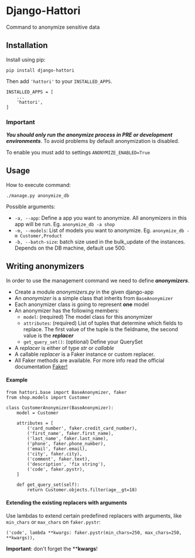 # Django-Hattori

Command to anonymize sensitive data

## Installation

Install using pip:

```
pip install django-hattori
```

Then add ``'hattori'`` to your ``INSTALLED_APPS``.

```
INSTALLED_APPS = [
    ...
    'hattori',
]
```

### Important

***You should only run the anonymize process in PRE or development environments***. To avoid problems by default anonymization is disabled.

To enable you must add to settings ```ANONYMIZE_ENABLED=True```


## Usage

How to execute command:

    ./manage.py anonymize_db

Possible arguments:

* ```-a, --app```: Define a app you want to anonymize. All anonymizers in this app will be run. Eg. ```anonymize_db -a shop```
* ```-m, --models```: List of models you want to anonymize. Eg. ```anonymize_db -m Customer,Product```
* ```-b, --batch-size```: batch size used in the bulk_update of the instances. Depends on the DB machine, default use 500.


## Writing anonymizers

In order to use the management command we need to define _**anonymizers**_.

* Create a module _anonymizers.py_ in the given django-app
* An _anonymizer_ is a simple class that inherits from ```BaseAnonymizer```
* Each anonymizer class is going to represent **one** model
* An anonymizer has the following members:
    * ```model```: (required) The model class for this anonymizer
    * ```attributes```: (required) List of tuples that determine which fields to replace. The first value of the tuple is the fieldname, the second value is the _**replacer**_
    * ```get_query_set()```: (optional) Define your QuerySet
* A _replacer_ is either of type _str_ or _callable_
* A callable _replacer_ is a Faker instance or custom replacer.
* All Faker methods are available. For more info read the official documentation [Faker!](http://faker.readthedocs.io/en/master/providers.html)


#### Example
```
from hattori.base import BaseAnonymizer, faker
from shop.models import Customer

class CustomerAnonymizer(BaseAnonymizer):
    model = Customer

    attributes = [
        ('card_number', faker.credit_card_number),
        ('first_name', faker.first_name),
        ('last_name', faker.last_name),
        ('phone', faker.phone_number),
        ('email', faker.email),
        ('city', faker.city),
        ('comment', faker.text),
        ('description', 'fix string'),
        ('code', faker.pystr),
    ]

    def get_query_set(self):
        return Customer.objects.filter(age__gt=18)
```

#### Extending the existing replacers with arguments
Use lambdas to extend certain predefined replacers with arguments, like `min_chars` or `max_chars` on `faker.pystr`:

```
('code', lambda **kwargs: faker.pystr(min_chars=250, max_chars=250, **kwargs)),
```

**Important**: don't forget the ****kwargs**!
